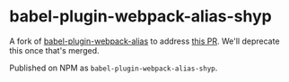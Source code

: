 # babel-plugin-webpack-alias-shyp

A fork of [babel-plugin-webpack-alias](https://github.com/trayio/babel-plugin-webpack-alias) to address [this PR](https://github.com/trayio/babel-plugin-webpack-alias/pull/13). We'll deprecate this once that's merged.

Published on NPM as `babel-plugin-webpack-alias-shyp`.
